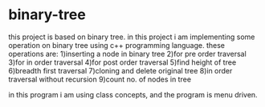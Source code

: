 # binary-tree

this project is based on binary tree. in this project i am implementing some operation on binary tree using c++ programming language.
these operations are:
1)inserting a node in binary tree
2)for pre order traversal
3)for in order traversal
4)for post order traversal
5)find height of tree
6)breadth first traversal
7)cloning and delete original tree
8)in order traversal without recursion
9)count no. of nodes in tree

in this program i am using class concepts, and the program is menu driven.
